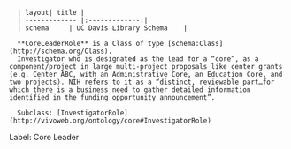 
      | layout| title |
      | ------------- |:-------------:|
      | schema     | UC Davis Library Schema    |

      **CoreLeaderRole** is a Class of type [schema:Class](http://schema.org/Class).
      Investigator who is designated as the lead for a “core”, as a component/project in large multi-project proposals like center grants (e.g. Center ABC, with an Administrative Core, an Education Core, and two projects). NIH refers to it as a “distinct, reviewable part…for which there is a business need to gather detailed information identified in the funding opportunity announcement”.

      Subclass: [InvestigatorRole](http://vivoweb.org/ontology/core#InvestigatorRole)
Label: Core Leader

    